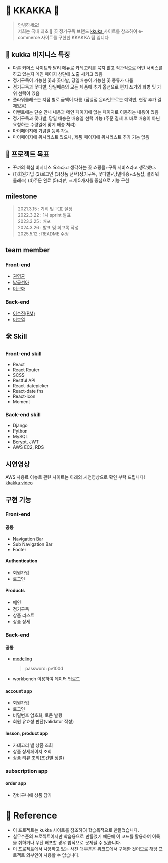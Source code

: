 # 🍪 KKAKKA 🍪

> 안녕하세요! <br>
> 저희는 국내 최초 💐 꽃 정기구독 브랜드 <a href="https://kukka.kr"> kkuka </a> 사이트를 참조하여
> e-commerce 사이트를 구현한 KKAKKA 팀 입니다

## 💐 kukka 비지니스 특징

- 다른 커머스 사이트와 달리 메뉴로 카테고리를 묶지 않고 직관적으로 어떤 서비스를 하고 있는지 메인 페이지 상단에 노출 시키고 있음
- 정기구독이 가능한 꽃과 꽃다발, 당일배송이 가능한 꽃 종류가 다름
- 정기구독과 꽃다발, 당일배송의 모든 제품에 추가 옵션으로 편지 쓰기와 화병 및 가위 선택이 있음
- 플라워클래스는 지점 별로 금액이 다름 (잠실점 온라인으로는 예약만, 현장 추가 결제있음)
- 이벤트에는 단순 안내 내용과 메인 페이지에 없는 페이지로 이동하는 내용이 있음
- 정기구독과 꽃다발, 당일 배송은 배송일 선택 가능 (주문 결제 후 바로 배송이 아닌 요청하는 수령일에 맞게 배송 처리)
- 마이페이지에 기념일 등록 가능
- 마이페이지에 위시리스트 있으나, 제품 페이지에 위시리스트 추가 기능 없음

## 📍 프로젝트 목표

- 꾸까의 핵심 비지니스 요소라고 생각하는 꽃 쇼핑몰+구독 서비스라고 생각했다.
- (1)회원가입 (2)로그인 (3)상품 선택(정기구독, 꽃다발+당일배송+소품샵, 플라워 클래스) (4)주문 완료 (5)리뷰, 크게 5가지를 중심으로 기능 구현

## milestone

> 2021.3.15 : 기획 및 목표 설정<br>
> 2022.3.22 : 1차 sprint 발표<br>
> 2023.3.25 : 배포<br>
> 2024.3.26 : 발표 및 회고록 작성<br>
> 2025.5.12 : README 수정<br>

## team member

### Front-end

- [권영균](https://github.com/MrFabulous00)
- [남궁선아](https://github.com/sunaaank)
- [이근화](https://github.com/GEUNNN)

### Back-end

- [이수진(PM)](https://github.com/S2-J1NG)
- [이호열](https://github.com/hlrrr)

## 🛠 Skill

### Front-end skill

- React
- React Router
- SCSS
- Restful API
- React-datepicker
- React-date fns
- React-icon
- Moment

### Back-end skill

- Django
- Python
- MySQL
- Bcrypt, JWT
- AWS EC2, RDS

## 시연영상

AWS 사용료 이슈로 관련 사이트는 아래의 시연영상으로 확인 부탁 드립니다!<br>
<a href="https://www.youtube.com/watch?v=UmerdMVMHbw">kkakka video</a>

## 구현 기능

### Front-end

#### 공통

- Navigation Bar
- Sub Navigation Bar
- Footer

#### Authentication

- 회원가입
- 로그인

#### Products

- 메인
- 정기구독
- 상품 리스트
- 상품 상세

### Back-end

#### 공통

- <a href = "https://aquerytool.com:443/aquerymain/index/?rurl=3dcf441e-39c5-4bc9-8c63-cfb97965bde9">modeling</a>
  > password: pv100d
- workbench 이용하여 데이터 업로드

#### account app

- 회원가입
- 로그인
- 비밀번호 암호화, 토큰 발행
- 회원 유효성 판단(validator 작성)

#### lesson, product app

- 카테고리 별 상품 조회
- 상품 상세페이지 조회
- 상품 리뷰 조회(조건별 정렬)

### subscription app

#### order app

- 장바구니에 상품 담기

# 🧨 Reference

- 이 프로젝트는 kukka 사이트를 참조하여 학습목적으로 만들었습니다.
- 실무수준의 프로젝트이지만 학습용으로 만들었기 때문에 이 코드를 활용하여 이득을 취하거나 무단 배포할 경우 법적으로 문제될 수 있습니다.
- 이 프로젝트에서 사용하고 있는 사진 대부분은 위코드에서 구매한 것이므로 해당 프로젝트 외부인이 사용할 수 없습니다.
